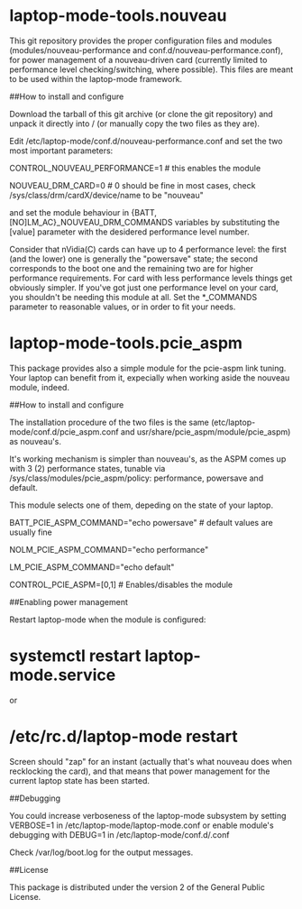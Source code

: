 laptop-mode-tools.nouveau
=================

 This git repository provides the proper configuration files and modules 
 (modules/nouveau-performance and conf.d/nouveau-performance.conf), for power management 
 of a nouveau-driven card (currently limited to performance level checking/switching, where possible). 
 This files are meant to be used within the laptop-mode framework.

##How to install and configure

 Download the tarball of this git archive (or clone the git repository) and unpack it directly into /
 (or manually copy the two files as they are).

 Edit /etc/laptop-mode/conf.d/nouveau-performance.conf and set the two most important parameters:

 CONTROL_NOUVEAU_PERFORMANCE=1   # this enables the module



 NOUVEAU_DRM_CARD=0             # 0 should be fine in most cases, check /sys/class/drm/cardX/device/name to be "nouveau"


 and set the module behaviour in {BATT,[NO]LM_AC}_NOUVEAU_DRM_COMMANDS variables by substituting the [value]
 parameter with the desidered performance level number.

 Consider that nVidia(C) cards can have up to 4 performance level: the first (and the lower) one is generally 
 the "powersave" state; the second corresponds to the boot one and the remaining two are for higher performance 
 requirements.
 For card with less performance levels things get obviously simpler. 
 If you've got just one performance level on your card, you shouldn't be needing this module at all. 
 Set the *_COMMANDS parameter to reasonable values, or in order to fit your needs.

laptop-mode-tools.pcie_aspm
=================
 This package provides also a simple module for the pcie-aspm link tuning. Your laptop can benefit from it, 
 expecially when working aside the nouveau module, indeed.

##How to install and configure

 The installation procedure of the two files is the same (etc/laptop-mode/conf.d/pcie_aspm.conf and 
 usr/share/pcie_aspm/module/pcie_aspm) as nouveau's.

 It's working mechanism is simpler than nouveau's, as the ASPM comes up with 3 (2) performance states, 
 tunable via /sys/class/modules/pcie_aspm/policy: performance, powersave and default.
 
 This module selects one of them, depeding on the state of your laptop.
 
  BATT_PCIE_ASPM_COMMAND="echo powersave"     # default values are usually fine
  
  NOLM_PCIE_ASPM_COMMAND="echo performance"
  
  LM_PCIE_ASPM_COMMAND="echo default"
 
  CONTROL_PCIE_ASPM=[0,1]                     # Enables/disables the module
 
##Enabling power management

 Restart laptop-mode when the module is configured:

 # systemctl restart laptop-mode.service 

 or 

 # /etc/rc.d/laptop-mode restart

 Screen should "zap" for an instant (actually that's what nouveau does when recklocking the card), and that means that power management for the current laptop state
 has been started.

##Debugging

 You could increase verboseness of the laptop-mode subsystem by setting VERBOSE=1 in /etc/laptop-mode/laptop-mode.conf
 or enable module's debugging with DEBUG=1 in /etc/laptop-mode/conf.d/<module>.conf

 Check /var/log/boot.log for the output messages.
 
##License

 This package is distributed under the version 2 of the General Public License.
